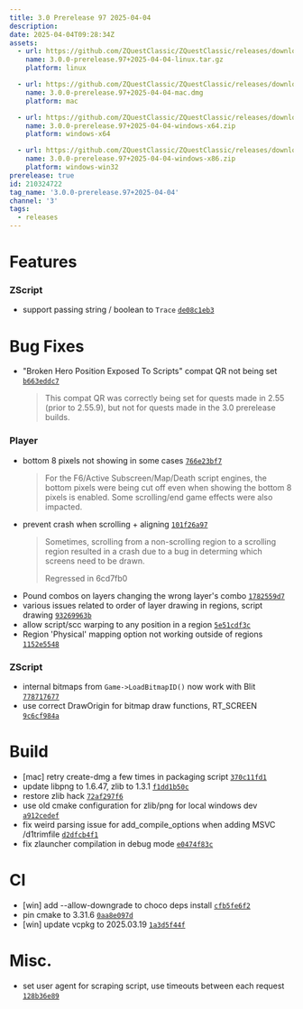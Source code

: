 ```yaml
---
title: 3.0 Prerelease 97 2025-04-04
description: 
date: 2025-04-04T09:28:34Z
assets: 
  - url: https://github.com/ZQuestClassic/ZQuestClassic/releases/download/3.0.0-prerelease.97%2B2025-04-04/3.0.0-prerelease.97%2B2025-04-04-linux.tar.gz
    name: 3.0.0-prerelease.97+2025-04-04-linux.tar.gz
    platform: linux

  - url: https://github.com/ZQuestClassic/ZQuestClassic/releases/download/3.0.0-prerelease.97%2B2025-04-04/3.0.0-prerelease.97%2B2025-04-04-mac.dmg
    name: 3.0.0-prerelease.97+2025-04-04-mac.dmg
    platform: mac

  - url: https://github.com/ZQuestClassic/ZQuestClassic/releases/download/3.0.0-prerelease.97%2B2025-04-04/3.0.0-prerelease.97%2B2025-04-04-windows-x64.zip
    name: 3.0.0-prerelease.97+2025-04-04-windows-x64.zip
    platform: windows-x64

  - url: https://github.com/ZQuestClassic/ZQuestClassic/releases/download/3.0.0-prerelease.97%2B2025-04-04/3.0.0-prerelease.97%2B2025-04-04-windows-x86.zip
    name: 3.0.0-prerelease.97+2025-04-04-windows-x86.zip
    platform: windows-win32
prerelease: true
id: 210324722
tag_name: '3.0.0-prerelease.97+2025-04-04'
channel: '3'
tags:
  - releases
---
```





# Features

### ZScript

- support passing string / boolean to `Trace` [`de08c1eb3`](https://github.com/ZQuestClassic/ZQuestClassic/commit/de08c1eb39f9951c4d8dd3df232f83d14ec72eb8)

# Bug Fixes

- "Broken Hero Position Exposed To Scripts" compat QR not being set [`b663eddc7`](https://github.com/ZQuestClassic/ZQuestClassic/commit/b663eddc76cd57c556b5560c4ffd175608df1cf5)
   &nbsp;
   >This compat QR was correctly being set for quests made in 2.55 (prior to 2.55.9), but not for quests made in the 3.0 prerelease builds. 
   >

### Player

- bottom 8 pixels not showing in some cases [`766e23bf7`](https://github.com/ZQuestClassic/ZQuestClassic/commit/766e23bf7a8c3168021ed17b5c0567fc59aef29c)
   &nbsp;
   >For the F6/Active Subscreen/Map/Death script engines, the bottom pixels were being cut off even when showing the bottom 8 pixels is enabled. Some scrolling/end game effects were also impacted. 
   >
- prevent crash when scrolling + aligning [`101f26a97`](https://github.com/ZQuestClassic/ZQuestClassic/commit/101f26a97ee488b72d9e282e15c237ed76023a4e)
   &nbsp;
   >Sometimes, scrolling from a non-scrolling region to a scrolling region resulted in a crash due to a bug in determing which screens need to be drawn.  
   >
   >Regressed in 6cd7fb0 
   >
- Pound combos on layers changing the wrong layer's combo [`1782559d7`](https://github.com/ZQuestClassic/ZQuestClassic/commit/1782559d7e3bd63725c069e1411f453ca75fac9f)
- various issues related to order of layer drawing in regions, script drawing [`93269963b`](https://github.com/ZQuestClassic/ZQuestClassic/commit/93269963b667dfd09381c9e9b0d37279dc348964)
- allow script/scc warping to any position in a region [`5e51cdf3c`](https://github.com/ZQuestClassic/ZQuestClassic/commit/5e51cdf3c84def384758bbdda1906f9b27ed127e)
- Region 'Physical' mapping option not working outside of regions [`1152e5548`](https://github.com/ZQuestClassic/ZQuestClassic/commit/1152e5548ac155eba7ea08ff410d7b4e3b130319)

### ZScript

- internal bitmaps from `Game->LoadBitmapID()` now work with Blit [`778717677`](https://github.com/ZQuestClassic/ZQuestClassic/commit/7787176771150d77dcc25ec1e973cb12ae66e17f)
- use correct DrawOrigin for bitmap draw functions, RT_SCREEN [`9c6cf984a`](https://github.com/ZQuestClassic/ZQuestClassic/commit/9c6cf984a5162af5e57991a89bd6e5988c186341)

# Build

- [mac] retry create-dmg a few times in packaging script [`370c11fd1`](https://github.com/ZQuestClassic/ZQuestClassic/commit/370c11fd1321aca2a6ab4b709679380b5b19b3b5)
- update libpng to 1.6.47, zlib to 1.3.1 [`f1dd1b50c`](https://github.com/ZQuestClassic/ZQuestClassic/commit/f1dd1b50c0ea3e3f837e1dbe048cdfba40dd5f77)
- restore zlib hack [`72af297f6`](https://github.com/ZQuestClassic/ZQuestClassic/commit/72af297f61979c65681d210af5da9fd391f5dc2e)
- use old cmake configuration for zlib/png for local windows dev [`a912cedef`](https://github.com/ZQuestClassic/ZQuestClassic/commit/a912cedef71a95d0be6615264e42ed698d99d6c8)
- fix weird parsing issue for add_compile_options when adding MSVC /d1trimfile [`d2dfcb4f1`](https://github.com/ZQuestClassic/ZQuestClassic/commit/d2dfcb4f1f10b2905355a03a02362cc79fdcbbc1)
- fix zlauncher compilation in debug mode [`e0474f83c`](https://github.com/ZQuestClassic/ZQuestClassic/commit/e0474f83c63426136b0e49a5833c1f762267fd33)

# CI

- [win] add --allow-downgrade to choco deps install [`cfb5fe6f2`](https://github.com/ZQuestClassic/ZQuestClassic/commit/cfb5fe6f2337afca1f5cfbec48285af1598474f4)
- pin cmake to 3.31.6 [`0aa8e097d`](https://github.com/ZQuestClassic/ZQuestClassic/commit/0aa8e097dabdb38e7c13fedb3f2a51e251d493a8)
- [win] update vcpkg to 2025.03.19 [`1a3d5f44f`](https://github.com/ZQuestClassic/ZQuestClassic/commit/1a3d5f44f2657bcd35612fd213d0195371c2f2d1)

# Misc.

- set user agent for scraping script, use timeouts between each request [`128b36e89`](https://github.com/ZQuestClassic/ZQuestClassic/commit/128b36e890815cfbe4231da8ebaa18cada04492d)
